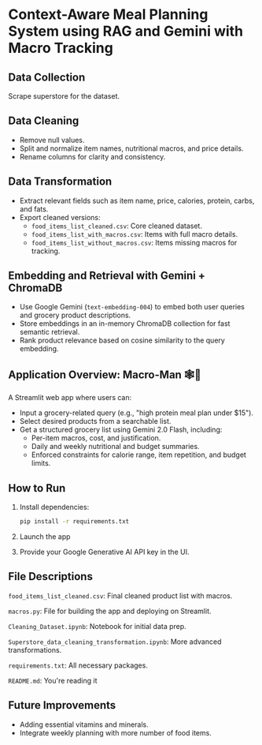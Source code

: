 # Context-Aware Meal Planning System using RAG and Gemini with Macro Tracking

## Data Collection
 Scrape superstore for the dataset.

## Data Cleaning
- Remove null values.
- Split and normalize item names, nutritional macros, and price details.
- Rename columns for clarity and consistency.

## Data Transformation
- Extract relevant fields such as item name, price, calories, protein, carbs, and fats.
- Export cleaned versions:
  - `food_items_list_cleaned.csv`: Core cleaned dataset.
  - `food_items_list_with_macros.csv`: Items with full macro details.
  - `food_items_list_without_macros.csv`: Items missing macros for tracking.

## Embedding and Retrieval with Gemini + ChromaDB
- Use Google Gemini (`text-embedding-004`) to embed both user queries and grocery product descriptions.
- Store embeddings in an in-memory ChromaDB collection for fast semantic retrieval.
- Rank product relevance based on cosine similarity to the query embedding.

## Application Overview: Macro-Man 🕸️🛒
A Streamlit web app where users can:
- Input a grocery-related query (e.g., "high protein meal plan under $15").
- Select desired products from a searchable list.
- Get a structured grocery list using Gemini 2.0 Flash, including:
  - Per-item macros, cost, and justification.
  - Daily and weekly nutritional and budget summaries.
  - Enforced constraints for calorie range, item repetition, and budget limits.

## How to Run
1. Install dependencies:
   ```bash
   pip install -r requirements.txt

2. Launch the app

3. Provide your Google Generative AI API key in the UI.

## File Descriptions

`food_items_list_cleaned.csv`: Final cleaned product list with macros.

`macros.py`: File for building the app and deploying on Streamlit.

`Cleaning_Dataset.ipynb`: Notebook for initial data prep.

`Superstore_data_cleaning_transformation.ipynb`: More advanced transformations.

`requirements.txt`: All necessary packages.

`README.md`: You're reading it 

## Future Improvements

- Adding essential vitamins and minerals.
- Integrate weekly planning with more number of food items.
